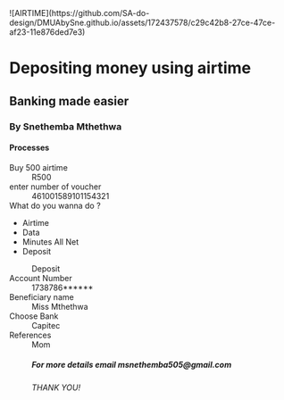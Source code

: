 
<html lang="en">
<head>
      <meta charset="UTF-8">
      <meta http-equiv="X-UA-Compatible" content="IE=edge">
	  <meta name="viewport" content="width=device-width, initial-scale=1.0">
	  <link rel="stylesheet" href="style.css" >
	  
 </head> 
 <body>
 ![AIRTIME](https://github.com/SA-do-design/DMUAbySne.github.io/assets/172437578/c29c42b8-27ce-47ce-af23-11e876ded7e3)

 <h1>Depositing money using airtime</h1>
 <h2>Banking made easier</h2>
 <h3>By Snethemba Mthethwa</h3>
 <h4>Processes</h4>

 <dt>Buy 500 airtime<dt>
	 <dd>R500<dd>

  
		 
 <dt> enter number of voucher<dt>
 <dd>461001589101154321<dd>

 
	 
<dt>What do you wanna do ?<dt> 
  <ul>
	<li>Airtime</li>  
 <li>Data</li> 
	  <li>Minutes All Net</li>
 <li>Deposit</li> 
  </ul>
<dd>Deposit<dd>	

  <dt>Account Number<dt>
  <dd>1738786******<dd>


<dt>Beneficiary name<dt>
  <dd>Miss Mthethwa<dd>


  <dt>Choose Bank<dt>
  <dd>Capitec<dd>


<dt>References<dt>
<dd>Mom<dd>

<h5>For more details email msnethemba505@gmail.com</h5>  
<h6>THANK YOU!</h6>
 
 </body>
 </html>
